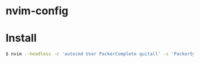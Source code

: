 # nvim-config


# Install
```sh
$ nvim --headless -c 'autocmd User PackerComplete quitall' -c 'PackerSync'
```

